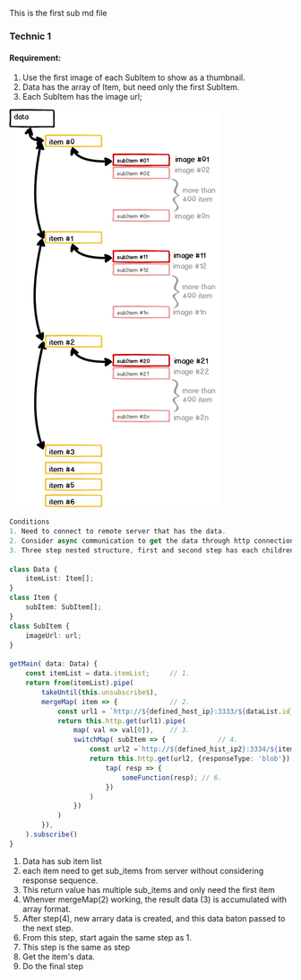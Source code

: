 This is the first sub md file
### Technic 1

#### Requirement:

1. Use the first image of each SubItem to show as a thumbnail.
2. Data has the array of Item, but need only the first SubItem.
3. Each SubItem has the image url;

![sample](/assets/images/technic1.png)


```ts
Conditions
1. Need to connect to remote server that has the data.
2. Consider async communication to get the data through http connection
3. Three step nested structure, first and second step has each children;

class Data {
    itemList: Item[];
}
class Item {
    subItem: SubItem[];
}
class SubItem {
    imageUrl: url;
}

getMain( data: Data) {
    const itemList = data.itemList;     // 1. 
    return from(itemList).pipe(
        takeUntil(this.unsubscribe$),
        mergeMap( item => {             // 2. 
            const url1 = `http://${defined_host_ip}:3333/${dataList.id}/sub_items${item.id}`
            return this.http.get(url1).pipe(
                map( val => val[0]),    // 3. 
                switchMap( subItem => {             // 4. 
                    const url2 =`http://${defined_hist_ip2}:3334/${itemList.id}/sub_items${item.id}/preview${subItem.id}`;  
                    return this.http.get(url2, {responseType: 'blob'}).pipe( // 5. 
                        tap( resp => {
                            someFunction(resp); // 6. 
                        })
                    )
                })
            )
        }),
    ).subscribe()
}
```
1. Data has sub item list
2. each item need to get sub_items from server without considering response sequence.
3. This return value has multiple sub_items and only need the first item
4. Whenver mergeMap(2) working, the result data (3) is accumulated with array format.
5. After step(4), new arrary data is created, and this data baton passed to the next step.  
6. From this step, start again the same step as 1.
7. This step is the same as step
8. Get the item's data.
9. Do the final step
